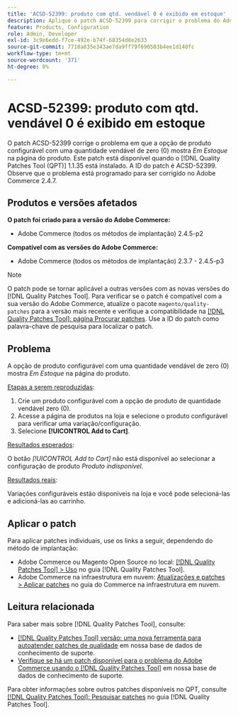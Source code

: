 ```yaml
---
title: 'ACSD-52399: produto com qtd. vendável 0 é exibido em estoque'
description: Aplique o patch ACSD-52399 para corrigir o problema do Adobe Commerce em que a opção de produto configurável com quantidade comerciável de 0 mostra *Em estoque* na página do produto.
feature: Products, Configuration
role: Admin, Developer
exl-id: 3c9e6edd-f7ce-492e-b74f-68354d8e2633
source-git-commit: 7718a835e343ae7da9ff79f690503b4ee1d140fc
workflow-type: tm+mt
source-wordcount: '371'
ht-degree: 0%

---
```


# ACSD-52399: produto com qtd. vendável 0 é exibido em estoque

O patch ACSD-52399 corrige o problema em que a opção de produto configurável com uma quantidade vendável de zero (0) mostra *Em Estoque* na página do produto. Este patch está disponível quando o [!DNL Quality Patches Tool (QPT)] 1.1.35 está instalado. A ID do patch é ACSD-52399. Observe que o problema está programado para ser corrigido no Adobe Commerce 2.4.7.

## Produtos e versões afetados

**O patch foi criado para a versão do Adobe Commerce:**

* Adobe Commerce (todos os métodos de implantação) 2.4.5-p2

**Compatível com as versões do Adobe Commerce:**

* Adobe Commerce (todos os métodos de implantação) 2.3.7 - 2.4.5-p3

>[!NOTE]
>
>O patch pode se tornar aplicável a outras versões com as novas versões do [!DNL Quality Patches Tool]. Para verificar se o patch é compatível com a sua versão do Adobe Commerce, atualize o pacote `magento/quality-patches` para a versão mais recente e verifique a compatibilidade na [[!DNL Quality Patches Tool]: página Procurar patches](https://experienceleague.adobe.com/tools/commerce-quality-patches/index.html). Use a ID do patch como palavra-chave de pesquisa para localizar o patch.

## Problema

A opção de produto configurável com uma quantidade vendável de zero (0) mostra *Em Estoque* na página do produto.

<u>Etapas a serem reproduzidas</u>:

1. Crie um produto configurável com a opção de produto de quantidade vendável zero (0).
1. Acesse a página de produtos na loja e selecione o produto configurável para verificar uma variação/configuração.
1. Selecione **[!UICONTROL Add to Cart]**.

<u>Resultados esperados</u>:

O botão *[!UICONTROL Add to Cart]* não está disponível ao selecionar a configuração de produto *Produto indisponível*.

<u>Resultados reais</u>:

Variações configuráveis estão disponíveis na loja e você pode selecioná-las e adicioná-las ao carrinho.

## Aplicar o patch

Para aplicar patches individuais, use os links a seguir, dependendo do método de implantação:

* Adobe Commerce ou Magento Open Source no local: [[!DNL Quality Patches Tool] > Uso](https://experienceleague.adobe.com/docs/commerce-operations/tools/quality-patches-tool/usage.html) no guia [!DNL Quality Patches Tool].
* Adobe Commerce na infraestrutura em nuvem: [Atualizações e patches > Aplicar patches](https://experienceleague.adobe.com/docs/commerce-cloud-service/user-guide/develop/upgrade/apply-patches.html) no guia do Commerce na infraestrutura em nuvem.

## Leitura relacionada

Para saber mais sobre [!DNL Quality Patches Tool], consulte:

* [[!DNL Quality Patches Tool] versão: uma nova ferramenta para autoatender patches de qualidade](/help/announcements/adobe-commerce-announcements/magento-quality-patches-released-new-tool-to-self-serve-quality-patches.md) em nossa base de dados de conhecimento de suporte.
* [Verifique se há um patch disponível para o problema do Adobe Commerce usando o [!DNL Quality Patches Tool]](/help/support-tools/patches-available-in-qpt-tool/check-patch-for-magento-issue-with-magento-quality-patches.md) em nossa base de dados de conhecimento de suporte.

Para obter informações sobre outros patches disponíveis no QPT, consulte [[!DNL Quality Patches Tool]: Pesquisar patches](https://experienceleague.adobe.com/tools/commerce-quality-patches/index.html) no guia [!DNL Quality Patches Tool].
